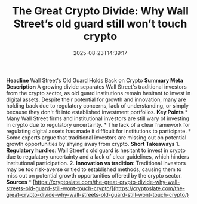 ﻿---
title: "The Great Crypto Divide: Why Wall Street’s old guard still won’t touch crypto"
date: "2025-08-23T14:39:17"
category: "Markets"
summary: ""
slug: "the great crypto divide why wall streets old guard still won"
source_urls:
  - "https://cryptoslate.com/the-great-crypto-divide-why-wall-streets-old-guard-still-wont-touch-crypto/"
seo:
  title: "The Great Crypto Divide: Why Wall Street’s old guard still won’t touch crypto | Hash n Hedge"
  description: ""
  keywords: ["news", "markets", "brief"]
---
**Headline** Wall Street's Old Guard Holds Back on Crypto  **Summary Meta Description** A growing divide separates Wall Street's traditional investors from the crypto sector, as old guard institutions remain hesitant to invest in digital assets. Despite their potential for growth and innovation, many are holding back due to regulatory concerns, lack of understanding, or simply because they don't fit into established investment portfolios.  **Key Points**  * Many Wall Street firms and institutional investors are still wary of investing in crypto due to regulatory uncertainty. * The lack of a clear framework for regulating digital assets has made it difficult for institutions to participate. * Some experts argue that traditional investors are missing out on potential growth opportunities by shying away from crypto.  **Short Takeaways**  1. **Regulatory hurdles**: Wall Street's old guard is hesitant to invest in crypto due to regulatory uncertainty and a lack of clear guidelines, which hinders institutional participation. 2. **Innovation vs tradition**: Traditional investors may be too risk-averse or tied to established methods, causing them to miss out on potential growth opportunities offered by the crypto sector.  **Sources** * [https://cryptoslate.com/the-great-crypto-divide-why-wall-streets-old-guard-still-wont-touch-crypto/](https://cryptoslate.com/the-great-crypto-divide-why-wall-streets-old-guard-still-wont-touch-crypto/) 
